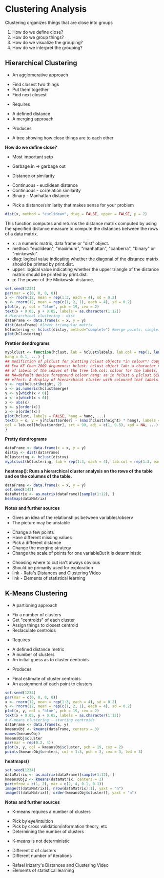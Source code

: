 # Clustering Analysis
Clustering organizes things that are close into groups 
1. How do we define close?
2. How do we group things?
3. How do we visualize the grouping?
4. How do we interpret the grouping?


## Hierarchical Clustering
* An agglomerative approach
 + Find closest two things
 + Put them together
 + Find next closest
* Requires
 + A defined distance
 + A merging approach
* Produces
 + A tree showing how close things are to each other
 
**How do we define close?**
* Most important setp
 + Garbage in -> garbage out
* Distance or similarity
 + Continuous - euclidean distance
 + Continuous - correlation similarity
 + Binary - Manhattan distance
* Pick a distance/similarity that makes sense for your problem

```r
dist(x, method = "euclidean", diag = FALSE, upper = FALSE, p = 2)
```
This function computes and returns the distance matrix computed by using the specified distance measure to compute the distances between the rows of a data matrix.
* x	: a numeric matrix, data frame or "dist" object.
* method: "euclidean", "maximum", "manhattan", "canberra", "binary" or "minkowski". 
* diag: logical value indicating whether the diagonal of the distance matrix should be printed by print.dist.
* upper: logical value indicating whether the upper triangle of the distance matrix should be printed by print.dist.
* p: The power of the Minkowski distance.
```r
set.seed(1234)
par(mar = c(0, 0, 0, 0))
x <- rnorm(12, mean = rep(1:3, each = 4), sd = 0.2)
y <- rnorm(12, mean = rep(c(1, 2, 1), each = 4), sd = 0.2)
plot(x, y, col = "blue", pch = 19, cex = 2)
text(x + 0.05, y + 0.05, labels = as.character(1:12))
# Hierarchical clustering - dist
dataFrame <- data.frame(x = x, y = y)
dist(dataFrame) #lower triangular matrix
hClustering <- hclust(distxy, method="complete") #merge points: single、complete、median、average, Ward
plot(hClustering)
```
**Prettier dendrograms**
```r
myplclust <- function(hclust, lab = hclust$labels, lab.col = rep(1, length(hclust$labels)),
hang = 0.1, ...) {
## modifiction of plclust for plotting hclust objects *in colour*! Copyright
## Eva KF Chan 2009 Arguments: hclust: hclust object lab: a character vector
## of labels of the leaves of the tree lab.col: colour for the labels;
## NA=default device foreground colour hang: as in hclust & plclust Side
## effect: A display of hierarchical cluster with coloured leaf labels.
y <- rep(hclust$height, 2)
x <- as.numeric(hclust$merge)
y <- y[which(x < 0)]
x <- x[which(x < 0)]
x <- abs(x)
y <- y[order(x)]
x <- x[order(x)]
plot(hclust, labels = FALSE, hang = hang, ...)
text(x = x, y = y[hclust$order] - (max(hclust$height) * hang), labels = lab[hclust$order],
col = lab.col[hclust$order], srt = 90, adj = c(1, 0.5), xpd = NA, ...)
}
```
**Pretty dendrograms**
```r
dataFrame <- data.frame(x = x, y = y)
distxy <- dist(dataFrame)
hClustering <- hclust(distxy)
myplclust(hClustering, lab = rep(1:3, each = 4), lab.col = rep(1:3, each = 4))
```

**heatmap(): Runs a hierarchical cluster analysis on the rows of the table and on the columns of the table.**
```r
dataFrame <- data.frame(x = x, y = y)
set.seed(143)
dataMatrix <- as.matrix(dataFrame)[sample(1:12), ]
heatmap(dataMatrix) 
```
**Notes and further sources**
* Gives an idea of the relationships between variables/observ
* The picture may be unstable
 + Change a few points
 + Have different missing values
 + Pick a different distance
 + Change the merging strategy
 + Change the scale of points for one variableBut it is deterministic
* Choosing where to cut isn't always obvious
* Should be primarily used for exploration
* link - Rafa's Distances and Clustering Video
* link - Elements of statistical learning

## K-Means Clustering
* A partioning approach
 + Fix a number of clusters
 + Get "centroids" of each cluster
 + Assign things to closest centroid
 + Reclaculate centroids
* Requires
 + A defined distance metric
 + A number of clusters
 + An initial guess as to cluster centroids
* Produces
 + Final estimate of cluster centroids
 + An assignment of each point to clusters
 
```r
set.seed(1234)
par(mar = c(0, 0, 0, 0))
x <- rnorm(12, mean = rep(1:3, each = 4), sd = 0.2)
y <- rnorm(12, mean = rep(c(1, 2, 1), each = 4), sd = 0.2)
plot(x, y, col = "blue", pch = 19, cex = 2)
text(x + 0.05, y + 0.05, labels = as.character(1:12))
# K-means clustering - starting centroids
dataFrame <- data.frame(x, y)
kmeansObj <- kmeans(dataFrame, centers = 3)
names(kmeansObj)
kmeansObj$cluster
par(mar = rep(0.2, 4))
plot(x, y, col = kmeansObj$cluster, pch = 19, cex = 2)
points(kmeansObj$centers, col = 1:3, pch = 3, cex = 3, lwd = 3)
```
**heatmaps()**
```r
set.seed(1234)
dataMatrix <- as.matrix(dataFrame)[sample(1:12), ]
kmeansObj2 <- kmeans(dataMatrix, centers = 3)
par(mfrow = c(1, 2), mar = c(2, 4, 0.1, 0.1))
image(t(dataMatrix)[, nrow(dataMatrix):1], yaxt = "n")
image(t(dataMatrix)[, order(kmeansObj$cluster)], yaxt = "n")
```

**Notes and further sources**
* K-means requires a number of clusters
 + Pick by eye/intuition
 + Pick by cross validation/information theory, etc
 + Determining the number of clusters 
* K-means is not deterministic
 + Different # of clusters
 + Different number of iterations
* Rafael Irizarry's Distances and Clustering Video
* Elements of statistical learning

